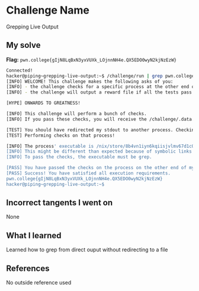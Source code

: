 # Challenge Name
Grepping Live Output

## My solve
**Flag:** `pwn.college{gIjN8LqBxN3yxVUXk_LOjnnNH4e.QX5EDO0wyN2kjNzEzW}`

```bash
Connected!
hacker@piping~grepping-live-output:~$ /challenge/run | grep pwn.college
[INFO] WELCOME! This challenge makes the following asks of you:
[INFO] - the challenge checks for a specific process at the other end of stdout : grep
[INFO] - the challenge will output a reward file if all the tests pass : /challenge/.data.txt

[HYPE] ONWARDS TO GREATNESS!

[INFO] This challenge will perform a bunch of checks.
[INFO] If you pass these checks, you will receive the /challenge/.data.txt file.

[TEST] You should have redirected my stdout to another process. Checking...
[TEST] Performing checks on that process!

[INFO] The process' executable is /nix/store/8b4vn1iyn6kqiisjvlmv67d1c0p3j6wj-gnugrep-3.11/bin/grep.
[INFO] This might be different than expected because of symbolic links (for example, from /usr/bin/python to /usr/bin/python3 to /usr/bin/python3.8).
[INFO] To pass the checks, the executable must be grep.

[PASS] You have passed the checks on the process on the other end of my stdout!
[PASS] Success! You have satisfied all execution requirements.
pwn.college{gIjN8LqBxN3yxVUXk_LOjnnNH4e.QX5EDO0wyN2kjNzEzW}
hacker@piping~grepping-live-output:~$
```
## Incorrect tangents I went on
None

## What I learned
Learned how to grep from direct ouput without redirecting to a file

## References 
No outside reference used
